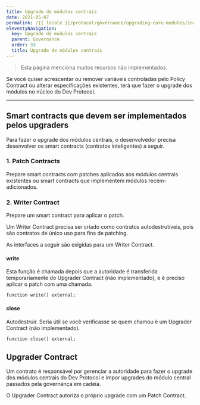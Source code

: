 ```yaml
---
title: Upgrade de módulos centrais
date: 2021-05-07
permalink: /{{ locale }}/protocol/governance/upgrading-core-modules/index.html
eleventyNavigation:
  key: Upgrade de módulos centrais
  parent: Governance
  order: 33
  title: Upgrade de módulos centrais
---
```


> Esta página menciona muitos recursos não implementados.

Se você quiser acrescentar ou remover variáveis controladas pelo Policy Contract ou alterar especificações existentes, terá que fazer o upgrade dos módulos no núcleo do Dev Protocol.

---

## Smart contracts que devem ser implementados pelos upgraders

Para fazer o upgrade dos módulos centrais, o desenvolvedor precisa desenvolver os smart contracts (contratos inteligentes) a seguir.

### 1. Patch Contracts

Prepare smart contracts com patches aplicados aos módulos centrais existentes ou smart contracts que implementem módulos recém-adicionados.

### 2. Writer Contract

Prepare um smart contract para aplicar o patch.

Um Writer Contract precisa ser criado como contratos autodestrutíveis, pois são contratos de único uso para fins de patching.

As interfaces a seguir são exigidas para um Writer Contract.

#### write

Esta função é chamada depois que a autoridade é transferida temporariamente do Upgrader Contract (não implementado), e é preciso aplicar o patch com uma chamada.

```solidity
function write() external;
```

#### close

Autodestruir. Seria útil se você verificasse se quem chamou é um Upgrader Contract (não implementado).

```solidity
function close() external;
```

## Upgrader Contract

Um contrato é responsável por gerenciar a autoridade para fazer o upgrade dos módulos centrais do Dev Protocol e impor upgrades do módulo central passados pela governança em cadeia.

O Upgrader Contract autoriza o próprio upgrade com um Patch Contract.
